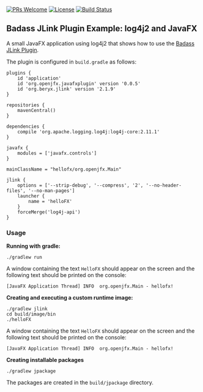 [![PRs Welcome](https://img.shields.io/badge/PRs-welcome-brightgreen.svg?style=flat-square)](http://makeapullrequest.com)
[![License](https://img.shields.io/badge/License-Apache%202.0-blue.svg)](https://github.com/beryx-gist/badass-jlink-example-log4j2-javafx/blob/master/LICENSE)
[![Build Status](https://img.shields.io/travis/beryx-gist/badass-jlink-example-log4j2-javafx/master.svg?label=Build)](https://travis-ci.org/beryx-gist/badass-jlink-example-log4j2-javafx)

## Badass JLink Plugin Example: log4j2 and JavaFX ##

A small JavaFX application using log4j2 that shows how to use the [Badass JLink Plugin](https://github.com/beryx/badass-jlink-plugin/).

The plugin is configured in `build.gradle` as follows:

```
plugins {
    id 'application'
    id 'org.openjfx.javafxplugin' version '0.0.5'
    id 'org.beryx.jlink' version '2.1.9'
}

repositories {
    mavenCentral()
}

dependencies {
    compile 'org.apache.logging.log4j:log4j-core:2.11.1'
}

javafx {
    modules = ['javafx.controls']
}

mainClassName = "hellofx/org.openjfx.Main"

jlink {
    options = ['--strip-debug', '--compress', '2', '--no-header-files', '--no-man-pages']
    launcher {
        name = 'helloFX'
    }
    forceMerge('log4j-api')
}
```

### Usage
**Running with gradle:**
```
./gradlew run
```

A window containing the text `HelloFX` should appear on the screen and the following text should be printed on the console:
```
[JavaFX Application Thread] INFO  org.openjfx.Main - hellofx!
```


**Creating and executing a custom runtime image:**
```
./gradlew jlink
cd build/image/bin
./helloFX
```

A window containing the text `HelloFX` should appear on the screen and the following text should be printed on the console:
```
[JavaFX Application Thread] INFO  org.openjfx.Main - hellofx!
```


**Creating installable packages**
```
./gradlew jpackage
```

The packages are created in the `build/jpackage` directory.
